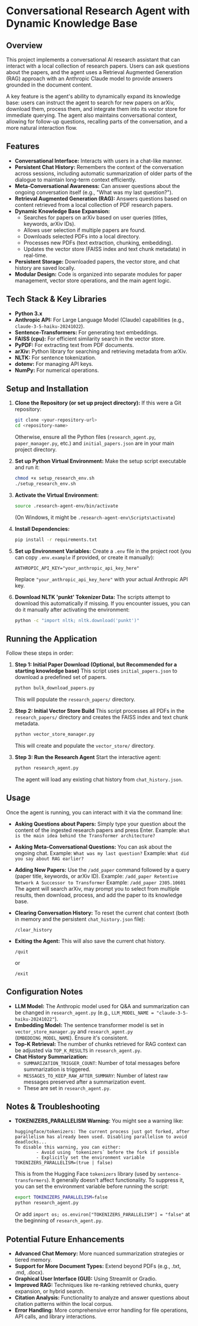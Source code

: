 # Conversational Research Agent with Dynamic Knowledge Base

## Overview

This project implements a conversational AI research assistant that can interact with a local collection of research papers. Users can ask questions about the papers, and the agent uses a Retrieval Augmented Generation (RAG) approach with an Anthropic Claude model to provide answers grounded in the document content.

A key feature is the agent's ability to dynamically expand its knowledge base: users can instruct the agent to search for new papers on arXiv, download them, process them, and integrate them into its vector store for immediate querying. The agent also maintains conversational context, allowing for follow-up questions, recalling parts of the conversation, and a more natural interaction flow.

## Features

* **Conversational Interface:** Interacts with users in a chat-like manner.
* **Persistent Chat History:** Remembers the context of the conversation across sessions, including automatic summarization of older parts of the dialogue to maintain long-term context efficiently.
* **Meta-Conversational Awareness:** Can answer questions about the ongoing conversation itself (e.g., "What was my last question?").
* **Retrieval Augmented Generation (RAG):** Answers questions based on content retrieved from a local collection of PDF research papers.
* **Dynamic Knowledge Base Expansion:**
    * Searches for papers on arXiv based on user queries (titles, keywords, arXiv IDs).
    * Allows user selection if multiple papers are found.
    * Downloads selected PDFs into a local directory.
    * Processes new PDFs (text extraction, chunking, embedding).
    * Updates the vector store (FAISS index and text chunk metadata) in real-time.
* **Persistent Storage:** Downloaded papers, the vector store, and chat history are saved locally.
* **Modular Design:** Code is organized into separate modules for paper management, vector store operations, and the main agent logic.

## Tech Stack & Key Libraries

* **Python 3.x**
* **Anthropic API:** For Large Language Model (Claude) capabilities (e.g., `claude-3-5-haiku-20241022`).
* **Sentence-Transformers:** For generating text embeddings.
* **FAISS (cpu):** For efficient similarity search in the vector store.
* **PyPDF:** For extracting text from PDF documents.
* **arXiv:** Python library for searching and retrieving metadata from arXiv.
* **NLTK:** For sentence tokenization.
* **dotenv:** For managing API keys.
* **NumPy:** For numerical operations.

## Setup and Installation

1.  **Clone the Repository (or set up project directory):**
    If this were a Git repository:
    ```bash
    git clone <your-repository-url>
    cd <repository-name>
    ```
    Otherwise, ensure all the Python files (`research_agent.py`, `paper_manager.py`, etc.) and `initial_papers.json` are in your main project directory.

2.  **Set up Python Virtual Environment:**
    Make the setup script executable and run it:
    ```bash
    chmod +x setup_research_env.sh
    ./setup_research_env.sh
    ```

3.  **Activate the Virtual Environment:**
    ```bash
    source .research-agent-env/bin/activate
    ```
    (On Windows, it might be `.research-agent-env\Scripts\activate`)

4.  **Install Dependencies:**
    ```bash
    pip install -r requirements.txt
    ```

5.  **Set up Environment Variables:**
    Create a `.env` file in the project root (you can copy `.env.example` if provided, or create it manually):
    ```
    ANTHROPIC_API_KEY="your_anthropic_api_key_here"
    ```
    Replace `"your_anthropic_api_key_here"` with your actual Anthropic API key.

6.  **Download NLTK 'punkt' Tokenizer Data:**
    The scripts attempt to download this automatically if missing. If you encounter issues, you can do it manually after activating the environment:
    ```bash
    python -c "import nltk; nltk.download('punkt')"
    ```

## Running the Application

Follow these steps in order:

1.  **Step 1: Initial Paper Download (Optional, but Recommended for a starting knowledge base)**
    This script uses `initial_papers.json` to download a predefined set of papers.
    ```bash
    python bulk_download_papers.py
    ```
    This will populate the `research_papers/` directory.

2.  **Step 2: Initial Vector Store Build**
    This script processes all PDFs in the `research_papers/` directory and creates the FAISS index and text chunk metadata.
    ```bash
    python vector_store_manager.py
    ```
    This will create and populate the `vector_store/` directory.

3.  **Step 3: Run the Research Agent**
    Start the interactive agent:
    ```bash
    python research_agent.py
    ```
    The agent will load any existing chat history from `chat_history.json`.

## Usage

Once the agent is running, you can interact with it via the command line:

* **Asking Questions about Papers:** Simply type your question about the content of the ingested research papers and press Enter.
    Example: `What is the main idea behind the Transformer architecture?`

* **Asking Meta-Conversational Questions:** You can ask about the ongoing chat.
    Example: `What was my last question?`
    Example: `What did you say about RAG earlier?`

* **Adding New Papers:** Use the `/add_paper` command followed by a query (paper title, keywords, or arXiv ID).
    Example: `/add_paper Retentive Network A Successor to Transformer`
    Example: `/add_paper 2305.10601`
    The agent will search arXiv, may prompt you to select from multiple results, then download, process, and add the paper to its knowledge base.

* **Clearing Conversation History:** To reset the current chat context (both in memory and the persistent `chat_history.json` file):
    ```
    /clear_history
    ```

* **Exiting the Agent:** This will also save the current chat history.
    ```
    /quit
    ```
    or
    ```
    /exit
    ```

## Configuration Notes

* **LLM Model:** The Anthropic model used for Q&A and summarization can be changed in `research_agent.py` (e.g., `LLM_MODEL_NAME = "claude-3-5-haiku-20241022"`).
* **Embedding Model:** The sentence transformer model is set in `vector_store_manager.py` and `research_agent.py` (`EMBEDDING_MODEL_NAME`). Ensure it's consistent.
* **Top-K Retrieval:** The number of chunks retrieved for RAG context can be adjusted via `TOP_K_RESULTS` in `research_agent.py`.
* **Chat History Summarization:**
    * `SUMMARIZATION_TRIGGER_COUNT`: Number of total messages before summarization is triggered.
    * `MESSAGES_TO_KEEP_RAW_AFTER_SUMMARY`: Number of latest raw messages preserved after a summarization event.
    * These are set in `research_agent.py`.

## Notes & Troubleshooting

* **TOKENIZERS_PARALLELISM Warning:** You might see a warning like:
    ```
    huggingface/tokenizers: The current process just got forked, after parallelism has already been used. Disabling parallelism to avoid deadlocks...
    To disable this warning, you can either:
            - Avoid using `tokenizers` before the fork if possible
            - Explicitly set the environment variable TOKENIZERS_PARALLELISM=(true | false)
    ```
    This is from the Hugging Face `tokenizers` library (used by `sentence-transformers`). It generally doesn't affect functionality. To suppress it, you can set the environment variable before running the script:
    ```bash
    export TOKENIZERS_PARALLELISM=false
    python research_agent.py
    ```
    Or add `import os; os.environ["TOKENIZERS_PARALLELISM"] = "false"` at the beginning of `research_agent.py`.

## Potential Future Enhancements

* **Advanced Chat Memory:** More nuanced summarization strategies or tiered memory.
* **Support for More Document Types:** Extend beyond PDFs (e.g., .txt, .md, .docx).
* **Graphical User Interface (GUI):** Using Streamlit or Gradio.
* **Improved RAG:** Techniques like re-ranking retrieved chunks, query expansion, or hybrid search.
* **Citation Analysis:** Functionality to analyze and answer questions about citation patterns within the local corpus.
* **Error Handling:** More comprehensive error handling for file operations, API calls, and library interactions.